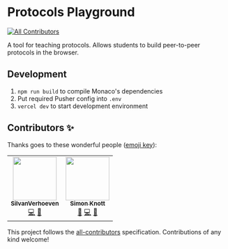 # Protocols Playground
<!-- ALL-CONTRIBUTORS-BADGE:START - Do not remove or modify this section -->
[![All Contributors](https://img.shields.io/badge/all_contributors-2-orange.svg?style=flat-square)](#contributors-)
<!-- ALL-CONTRIBUTORS-BADGE:END -->

A tool for teaching protocols.
Allows students to build peer-to-peer protocols in the browser.

## Development

1. `npm run build` to compile Monaco's dependencies
2. Put required Pusher config into `.env`
3. `vercel dev` to start development environment

## Contributors ✨

Thanks goes to these wonderful people ([emoji key](https://allcontributors.org/docs/en/emoji-key)):

<!-- ALL-CONTRIBUTORS-LIST:START - Do not remove or modify this section -->
<!-- prettier-ignore-start -->
<!-- markdownlint-disable -->
<table>
  <tr>
    <td align="center"><a href="https://github.com/SilvanVerhoeven"><img src="https://avatars3.githubusercontent.com/u/44174681?v=4" width="100px;" alt=""/><br /><sub><b>SilvanVerhoeven</b></sub></a><br /><a href="https://github.com/Skn0tt/protocols-playground/commits?author=SilvanVerhoeven" title="Code">💻</a> <a href="#design-SilvanVerhoeven" title="Design">🎨</a></td>
    <td align="center"><a href="http://simonknott.de"><img src="https://avatars1.githubusercontent.com/u/14912729?v=4" width="100px;" alt=""/><br /><sub><b>Simon Knott</b></sub></a><br /><a href="#ideas-Skn0tt" title="Ideas, Planning, & Feedback">🤔</a> <a href="https://github.com/Skn0tt/protocols-playground/commits?author=Skn0tt" title="Code">💻</a> <a href="#maintenance-Skn0tt" title="Maintenance">🚧</a></td>
  </tr>
</table>

<!-- markdownlint-enable -->
<!-- prettier-ignore-end -->
<!-- ALL-CONTRIBUTORS-LIST:END -->

This project follows the [all-contributors](https://github.com/all-contributors/all-contributors) specification. Contributions of any kind welcome!